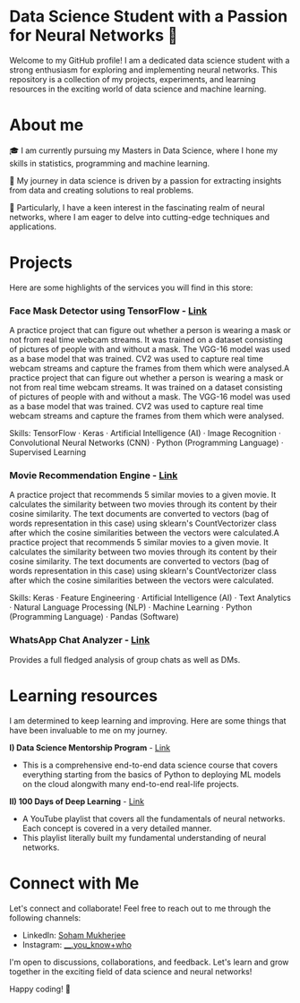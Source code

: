# Data Science Student with a Passion for Neural Networks 🧠

Welcome to my GitHub profile! I am a dedicated data science student with a strong enthusiasm for exploring and implementing neural networks. This repository is a collection of my projects, experiments, and learning resources in the exciting world of data science and machine learning.

# About me

🎓 I am currently pursuing my Masters in Data Science, where I hone my skills in statistics, programming and machine learning.

🚀 My journey in data science is driven by a passion for extracting insights from data and creating solutions to real problems.

🌟 Particularly, I have a keen interest in the fascinating realm of neural networks, where I am eager to delve into cutting-edge techniques and applications.

# Projects

Here are some highlights of the services you will find in this store:

### **Face Mask Detector using TensorFlow** - [Link](https://github.com/sohamfcb/face-mask-detector)
A practice project that can figure out whether a person is wearing a mask or not from real time webcam streams. It was trained on a dataset consisting of pictures of people with and without a mask. The VGG-16 model was used as a base model that was trained. CV2 was used to capture real time webcam streams and capture the frames from them which were analysed.A practice project that can figure out whether a person is wearing a mask or not from real time webcam streams. It was trained on a dataset consisting of pictures of people with and without a mask. The VGG-16 model was used as a base model that was trained. CV2 was used to capture real time webcam streams and capture the frames from them which were analysed.

Skills: TensorFlow · Keras · Artificial Intelligence (AI) · Image Recognition · Convolutional Neural Networks (CNN) · Python (Programming Language) · Supervised Learning

### **Movie Recommendation Engine** - [Link](https://github.com/sohamfcb/movie-recommender)
A practice project that recommends 5 similar movies to a given movie. It calculates the similarity between two movies through its content by their cosine similarity. The text documents are converted to vectors (bag of words representation in this case) using sklearn's CountVectorizer class after which the cosine similarities between the vectors were calculated.A practice project that recommends 5 similar movies to a given movie. It calculates the similarity between two movies through its content by their cosine similarity. The text documents are converted to vectors (bag of words representation in this case) using sklearn's CountVectorizer class after which the cosine similarities between the vectors were calculated.

 Skills: Keras · Feature Engineering · Artificial Intelligence (AI) · Text Analytics · Natural Language Processing (NLP) · Machine Learning · Python (Programming Language) · Pandas (Software) 

### **WhatsApp Chat Analyzer** - [Link](https://github.com/sohamfcb/whatsapp-chat-analyzer-project)
Provides a full fledged analysis of group chats as well as DMs. 

# Learning resources

I am determined to keep learning and improving. Here are some things that have been invaluable to me on my journey.

**I) Data Science Mentorship Program** - [Link](https://campusx1040.graphy.com/courses/Data-Science-Mentorship-Program-DSMP-20-653f50d1e4b0d2eae855480a) 
- This is a comprehensive end-to-end data science course that covers everything starting from the basics of Python to deploying ML models on the cloud alongwith many end-to-end real-life projects.
  
**II) 100 Days of Deep Learning** - [Link](https://www.youtube.com/playlist?list=PLKnIA16_RmvYuZauWaPlRTC54KxSNLtNn)
- A YouTube playlist that covers all the fundamentals of neural networks. Each concept is covered in a very detailed manner.
- This playlist literally built my fundamental understanding of neural networks.

# Connect with Me

Let's connect and collaborate! Feel free to reach out to me through the following channels:

- LinkedIn: [Soham Mukherjee](https://www.linkedin.com/in/soham-mukherjee-962b95272/)
- Instagram: [__.you_know+who](https://www.instagram.com/__.you_know_who)


I'm open to discussions, collaborations, and feedback. Let's learn and grow together in the exciting field of data science and neural networks!

Happy coding! 🚀
